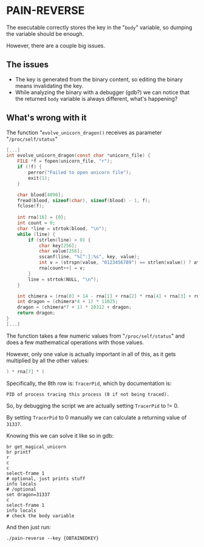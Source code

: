 # PAIN-REVERSE
The executable correctly stores the key in the "`body`" variable, so dumping the variable should be enough.

However, there are a couple big issues.
## The issues
- The key is generated from the binary content, so editing the binary means invalidating the key.
- While analyzing the binary with a debugger (gdb?) we can notice that the returned `body` variable is always different, what's happening?

## What's wrong with it
The function "`evolve_unicorn_dragon()` receives as parameter "`/proc/self/status`"
```c
[...]
int evolve_unicorn_dragon(const char *unicorn_file) {
    FILE *f = fopen(unicorn_file, "r");
    if (!f) {
        perror("Failed to open unicorn file");
        exit(1);
    }

    char blood[4096];
    fread(blood, sizeof(char), sizeof(blood) - 1, f);
    fclose(f);
    
    int rna[16] = {0};
    int count = 0;
    char *line = strtok(blood, "\n");
    while (line) {
        if (strlen(line) > 0) {
            char key[256];
            char value[256];
            sscanf(line, "%[^:]:%s", key, value);
            int v = (strspn(value, "0123456789") == strlen(value)) ? atoi(value) : -1;
            rna[count++] = v;
        }
        line = strtok(NULL, "\n");
    }

    int chimera = (rna[0] + 14 - rna[1] + rna[2] * rna[4] + rna[3] + rna[5] * rna[6]) * rna[7] * (rna[8] * rna[9] - rna[10] * rna[11] + rna[12] - rna[13] + rna[14] * rna[15]);
    int dragon = (chimera*4 + 1) * 11025;
    dragon = (chimera*7 + 1) * 20312 + dragon;
    return dragon;
}
[...]
```

The function takes a few numeric values from "`/proc/self/status`" and does a few mathematical operations with those values.

However, only one value is actually important in all of this, as it gets multiplied by all the other values:

```c
) * rna[7] * (
```

Specifically, the 8th row is: `TracerPid`, which by documentation is:
```
PID of process tracing this process (0 if not being traced).
```

So, by debugging the script we are actually setting `TracerPid` to != 0.

By setting `TracerPid` to 0 manually we can calculate a returning value of `31337`.

Knowing this we can solve it like so in gdb:

```
br get_magical_unicorn
br printf
r
c
c
select-frame 1
# optional, just prints stuff
info locals
# /optional
set dragon=31337
c
select-frame 1
info locals
# check the body variable
```

And then just run:
```shell
./pain-reverse --key {OBTAINEDKEY}
```
